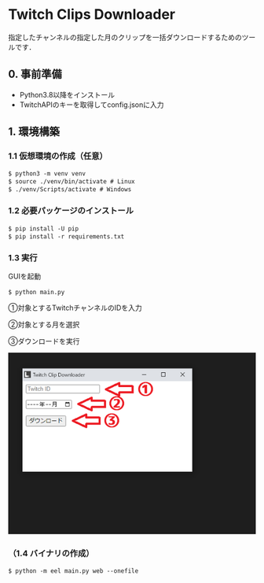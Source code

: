 # Twitch Clips Downloader

指定したチャンネルの指定した月のクリップを一括ダウンロードするためのツールです．

## 0. 事前準備

* Python3.8以降をインストール
* TwitchAPIのキーを取得してconfig.jsonに入力

## 1. 環境構築
### 1.1 仮想環境の作成（任意）

```
$ python3 -m venv venv
$ source ./venv/bin/activate # Linux
$ ./venv/Scripts/activate # Windows
```

### 1.2 必要パッケージのインストール

```
$ pip install -U pip
$ pip install -r requirements.txt
```

### 1.3 実行

GUIを起動

```
$ python main.py
```

<p>①対象とするTwitchチャンネルのIDを入力</p>
<p>②対象とする月を選択</p>
<p>③ダウンロードを実行</p>

![GUI画面の説明．上から順にTwitchID入力欄，対象月選択欄，ダウンロード実行ボタン](img/screen.png)


### （1.4 バイナリの作成）

```
$ python -m eel main.py web --onefile
```